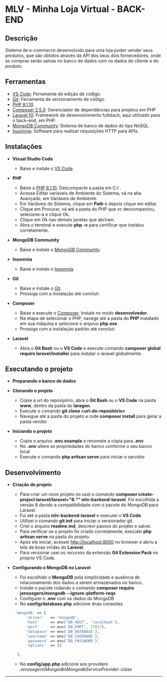 # MLV - Minha Loja Virtual - BACK-END

## Descrição

Sistema de e-commerce desenvolvido para uma loja poder vender seus produtos, que são obtidos através da API dos seus dois fornecedores, onde as compras serão salvas no banco de dados com os dados do cliente e do produto.

## Ferramentas

-   [VS Code](https://code.visualstudio.com/download): Ferramenta de edição de código.
-   [Git](https://git-scm.com/doc): Ferramenta de versionamento de código.
-   [PHP 8.1.10](https://www.php.net/downloads.php).
-   [Composer 2.5.3](https://getcomposer.org/download/): Gerenciador de dependências para projetos em PHP
-   [Laravel 10](https://laravel.com/docs/10.x): Framework de desenvolvimento fullstack, aqui utilizado para o back-end, em PHP.
-   [MongoDB Community](https://www.mongodb.com/try/download/community): Sistema de banco de dados do tipo NoSQL.
-   [Insomnia](https://insomnia.rest/download): Software para realizar requisições HTTP para APIs.

## Instalações

-   **Visual Studio Code**

    -   Baixe e instale o [VS Code](https://code.visualstudio.com/download/).

-   **PHP**

    -   Baixe o [PHP 8.1.10](https://www.php.net/downloads.php). Descompacte a pasta em C:/ .
    -   Acesse Editar variáveis de Ambiente do Sistema, vá na aba Avançado, em Variáveis de Ambiente.
    -   Em Variáveis do Sistema, clique em **Path** e depois clique em editar.
    -   Clique em Procurar, vá até a pasta do PHP que vc descompactou, selecione-a e clique Ok.
    -   Clique em Ok nas demais janelas que abriram.
    -   Abra o terminal e execute **php -v** para certificar que instalou corretamente.

-   **MongoDB Community**

    -   Baixe e instale o [MongoDB Community](https://www.mongodb.com/try/download/community).

-   **Insomnia**

    -   Baixe e instale o [Insomnia](https://insomnia.rest/download).

-   **Git**

    -   Baixe e instale o [Git](https://git-scm.com/doc).
    -   Prossiga com a instalação até concluir.

-   **Composer**

    -   Baixe e execute o [Composer](https://getcomposer.org/). Instale no modo **desenvolvedor**.
    -   Na etapa de selecionar o PHP, navege até a pasta do **PHP** instalado em sua máquina e selecione o arquivo **php.exe**.
    -   Prossiga com a instalação padrão até concluir.

-   **Laravel**

    -   Abra o **Git Bash** ou o **VS Code** e execute comando **composer global require laravel/installer** para instalar o laravel globalmente.

## Executando o projeto

-   **Preparando o banco de dados**

-   **Clonando o projeto**

    -   Copie a url do reposiyório, abra o **Git Bash** ou o **VS Code** na pasta **www**, dentro da pasta do **laragon**.
    -   Execute o comando **git clone <url-do-repositório>**
    -   Navegue até a pasta do projeto e rode **composer install** para gerar a pasta vendor

-   **Iniciando o projeto**

    -   Copie o arquivo **.env.example** e renomeie a cópia para **.env**
    -   No **.env** altere as propriedades do banco conforme o seu banco local
    -   Execute o comando **php artisan serve** para iniciar o servidor

## Desenvolvimento

-   **Criação do projeto**

    -   Para criar um novo projeto no usei o comando **composer create-project laravel/laravel="8.*" mlv-backend-laravel**. Foi escolhida a versão 8 devido a compatibilidade com o pacote do MongoDB para Laravel.
    -   Fui até a pasta **mlv-backend-laravel** e executei o **VS Code**.
    -   Utilizei o comando **git init** para iniciar o versionador git.
    -   Criei o arquivo **readme.md**, descrevi passos do projeto e salvei.
    -   Para verificar se o projeto foi criado corretamente, executei **php artisan serve** na pasta do projeto.
    -   Após ele iniciar, acessei <http://localhost:8000> no browser e abriu a tela de boas vindas do **Laravel**.
    -   Para versionar usei os recursos da extensão **Git Extension Pack** no próprio VS Code.

- **Configurando o MongoDB no Laravel**
  - Foi escolhido o **MongoDB** pela simplicidade e ausência de relacionamento dos dados a serem armazenados no banco.
  - Instale o pacote rodando o comando **composer require jenssegers/mongodb --ignore-platform-reqs**
  - Configurei o **.env** com os dados do MongoDB
  - No **config/database.php** adicione dnas conexões
  ```php
   'mongodb' => [
        'driver'   => 'mongodb',
        'host'     => env('DB_HOST', 'localhost'),
        'port'     => env('DB_PORT', 27017),
        'database' => env('DB_DATABASE'),
        'username' => env('DB_USERNAME'),
        'password' => env('DB_PASSWORD'),
        'options'  => []

    ],
  ```
  - No **config/app.php** adicione aos providers *Jenssegers\Mongodb\MongodbServiceProvider::class*
---
